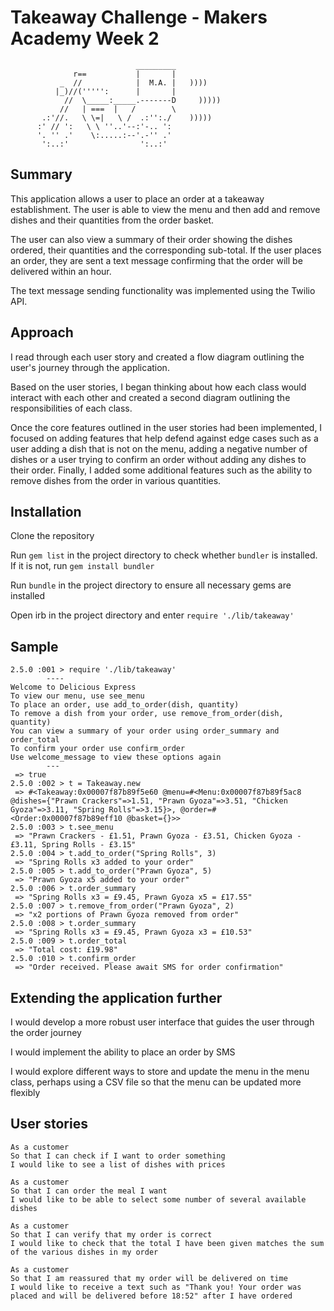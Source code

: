Takeaway Challenge - Makers Academy Week 2
===================================
```
                            _________
              r==           |       |
           _  //            |  M.A. |   ))))
          |_)//(''''':      |       |
            //  \_____:_____.-------D     )))))
           //   | ===  |   /        \
       .:'//.   \ \=|   \ /  .:'':./    )))))
      :' // ':   \ \ ''..'--:'-.. ':
      '. '' .'    \:.....:--'.-'' .'
       ':..:'                ':..:'

 ```

 Summary
 -----

 This application allows a user to place an order at a takeaway establishment. The user is able to view the menu and then add and remove dishes and their quantities from the order basket.

 The user can also view a summary of their order showing the dishes ordered, their quantities and the corresponding sub-total. If the user places an order, they are sent a text message confirming that the order will be delivered within an hour.

 The text message sending functionality was implemented using the Twilio API.

Approach
-----
I read through each user story and created a flow diagram outlining the user's journey through the application.

Based on the user stories, I began thinking about how each class would interact with each other and created a second diagram outlining the responsibilities of each class.

Once the core features outlined in the user stories had been implemented, I focused on adding features that help defend against edge cases such as a user adding a dish that is not on the menu, adding a negative number of dishes or a user trying to confirm an order without adding any dishes to their order. Finally, I added some additional features such as the ability to remove dishes from the order in various quantities.  

Installation
-----
Clone the repository

Run `gem list` in the project directory to check whether `bundler` is installed. If it is not, run `gem install bundler`

Run `bundle` in the project directory to ensure all necessary gems are installed

Open irb in the project directory and enter `require './lib/takeaway'`

Sample
-----

```
2.5.0 :001 > require './lib/takeaway'
        ----
Welcome to Delicious Express
To view our menu, use see_menu
To place an order, use add_to_order(dish, quantity)
To remove a dish from your order, use remove_from_order(dish, quantity)
You can view a summary of your order using order_summary and order_total
To confirm your order use confirm_order
Use welcome_message to view these options again
        ---
 => true
2.5.0 :002 > t = Takeaway.new
 => #<Takeaway:0x00007f87b89f5e60 @menu=#<Menu:0x00007f87b89f5ac8 @dishes={"Prawn Crackers"=>1.51, "Prawn Gyoza"=>3.51, "Chicken Gyoza"=>3.11, "Spring Rolls"=>3.15}>, @order=#<Order:0x00007f87b89eff10 @basket={}>>
2.5.0 :003 > t.see_menu
 => "Prawn Crackers - £1.51, Prawn Gyoza - £3.51, Chicken Gyoza - £3.11, Spring Rolls - £3.15"
2.5.0 :004 > t.add_to_order("Spring Rolls", 3)
 => "Spring Rolls x3 added to your order"
2.5.0 :005 > t.add_to_order("Prawn Gyoza", 5)
 => "Prawn Gyoza x5 added to your order"
2.5.0 :006 > t.order_summary
 => "Spring Rolls x3 = £9.45, Prawn Gyoza x5 = £17.55"
2.5.0 :007 > t.remove_from_order("Prawn Gyoza", 2)
 => "x2 portions of Prawn Gyoza removed from order"
2.5.0 :008 > t.order_summary
 => "Spring Rolls x3 = £9.45, Prawn Gyoza x3 = £10.53"
2.5.0 :009 > t.order_total
 => "Total cost: £19.98"
2.5.0 :010 > t.confirm_order
 => "Order received. Please await SMS for order confirmation"
```

Extending the application further
-----

I would develop a more robust user interface that guides the user through the order journey

I would implement the ability to place an order by SMS

I would explore different ways to store and update the menu in the menu class, perhaps using a CSV file so that the menu can be updated more flexibly

User stories
-----

```
As a customer
So that I can check if I want to order something
I would like to see a list of dishes with prices

As a customer
So that I can order the meal I want
I would like to be able to select some number of several available dishes

As a customer
So that I can verify that my order is correct
I would like to check that the total I have been given matches the sum of the various dishes in my order

As a customer
So that I am reassured that my order will be delivered on time
I would like to receive a text such as "Thank you! Your order was placed and will be delivered before 18:52" after I have ordered
